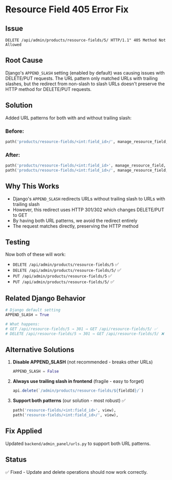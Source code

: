 # Resource Field 405 Error Fix

## Issue
```
DELETE /api/admin/products/resource-fields/5/ HTTP/1.1" 405 Method Not Allowed
```

## Root Cause
Django's `APPEND_SLASH` setting (enabled by default) was causing issues with DELETE/PUT requests. The URL pattern only matched URLs with trailing slashes, but the redirect from non-slash to slash URLs doesn't preserve the HTTP method for DELETE/PUT requests.

## Solution
Added URL patterns for both with and without trailing slash:

### Before:
```python
path('products/resource-fields/<int:field_id>/', manage_resource_field, name='manage-resource-field'),
```

### After:
```python
path('products/resource-fields/<int:field_id>', manage_resource_field, name='manage-resource-field'),
path('products/resource-fields/<int:field_id>/', manage_resource_field, name='manage-resource-field-slash'),
```

## Why This Works
- Django's `APPEND_SLASH` redirects URLs without trailing slash to URLs with trailing slash
- However, this redirect uses HTTP 301/302 which changes DELETE/PUT to GET
- By having both URL patterns, we avoid the redirect entirely
- The request matches directly, preserving the HTTP method

## Testing
Now both of these will work:
- `DELETE /api/admin/products/resource-fields/5` ✅
- `DELETE /api/admin/products/resource-fields/5/` ✅
- `PUT /api/admin/products/resource-fields/5` ✅
- `PUT /api/admin/products/resource-fields/5/` ✅

## Related Django Behavior
```python
# Django default setting
APPEND_SLASH = True

# What happens:
# GET /api/resource-fields/5 → 301 → GET /api/resource-fields/5/ ✅
# DELETE /api/resource-fields/5 → 301 → GET /api/resource-fields/5/ ❌ (method changed!)
```

## Alternative Solutions
1. **Disable APPEND_SLASH** (not recommended - breaks other URLs)
   ```python
   APPEND_SLASH = False
   ```

2. **Always use trailing slash in frontend** (fragile - easy to forget)
   ```typescript
   api.delete(`/admin/products/resource-fields/${fieldId}/`)
   ```

3. **Support both patterns** (our solution - most robust) ✅
   ```python
   path('resource-fields/<int:field_id>', view),
   path('resource-fields/<int:field_id>/', view),
   ```

## Fix Applied
Updated `backend/admin_panel/urls.py` to support both URL patterns.

## Status
✅ Fixed - Update and delete operations should now work correctly.
